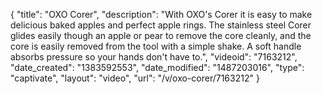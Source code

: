 {
    "title": "OXO Corer",
    "description": "With OXO's Corer it is easy to make delicious baked apples and perfect apple rings. The stainless steel Corer glides easily though an apple or pear to remove the core cleanly, and the core is easily removed from the tool with a simple shake. A soft handle absorbs pressure so your hands don't have to.",
    "videoid": "7163212",
    "date_created": "1383592553",
    "date_modified": "1487203016",
    "type": "captivate",
    "layout": "video",
    "url": "\/v\/oxo-corer\/7163212"
}